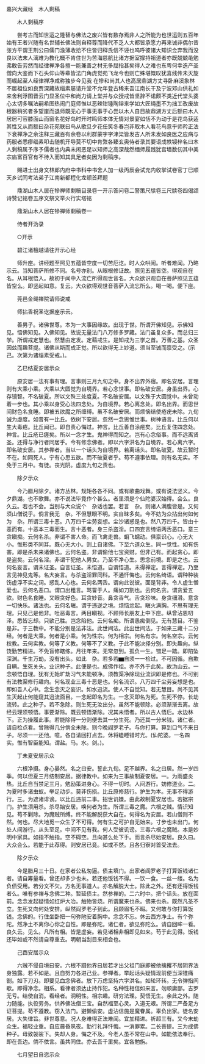 <!-- { "loadSidebar": true } -->
嘉兴大藏经　木人剩稿


　　木人剩稿序

　　尝考古而知世运之隆替与佛法之废兴皆有数存焉非人之所能为也世运则五百年始有王者兴随有名世辅长佛法则自释尊而降代不乏人大都皆承愿力再来诚非偶尔昔张方平谓王荆公曰儒门澹薄收拾不住皆归释氏信不诬也呜呼彼诸大知识佥弃我而没良以法末人漓难为教化概不肯住世为苦海慈航比诸方据室撑持祖道者亦既兢兢黾勉弗敢告劳然而经律禅净各擅一能兼善之材无多屈指甚矣得人之难也东粤何幸迭产圣僧向大鉴而下石头仰山等辈皆法门角虎觉苑飞龙今也则亡殊堪慨叹犹喜线传未灭旋而崛起至人经律禅净咸称独步今见我
在犙和尚其人也高居鼎湖方丈寻卧麻溪象林不居祖位如良贾深藏故缁素屡请升堂不允年登古稀来吾江南长干及宁波邓山供礼如来舍利浮图晋云门显圣位中和尚力请上堂并与众授戒皆坚辞不诺颇不类近代堂头婆心太切多嘱法嗣希图热闹门庭师惟以恶辣钳锤陶镕来学如大匠绳墨不为拙工改废故根器稍劣者多望崖而退师既无心于事无事于心尝以木人自目故鼎湖方丈后额曰木人居居可容膝面山而窗名花好鸟时开时鸣师本体无情对景宴如恬不为动于是花鸟获适其性又从而额曰杂花苑联曰鸟从歌旦夕花任笑冬春岂非取木人看花鸟意乎师矜正法下衰禅净之余注释三藏百有余卷以利群蒙字字津梁皆发古人所未发如良医之应病与药服者悉瘳缁素叩击随机开导莫不切中肯綮各臻玄奥侍者录其要语成帙锓梓名曰木人剩稿属予序予儒者也内典未闲恶足以知师之高深哉然缅师履践犹宫墙数仞其中美宗庙富百官有不待入而知其具足者矣因为剩稿序。

　　赐进士出身文林郎内府中书科中书舍人加一级丙辰会试充内收掌试卷官丁巳顺天乡试同考法弟子江南新都程化龙顿首拜题

　　鼎湖山木人居在犙禅师剩稿目录卷一开示答问卷二警策尺牍卷三尺牍卷四偈颂诗赞记铭卷五序文祭文举火行实塔铭

　　鼎湖山木人居在犙禅师剩稿卷一

　　侍者开沩录

　　○开示

　　碧江诸檀越请往开示心经

　　师升座。讲经题至照见五蕴皆空度一切苦厄讫。时人众哄闹。听者难闻。乃略示云。当知菩萨所修不同。名号亦别。从眼根修证故。照见五蕴皆空。得观自在名。从耳根悟入。故初于闻中入流亡所得观世音名。大众欲识观自在菩萨照见五蕴皆空么。即竖起如意。复云。大众欲得观世音菩萨入流忘所么。喝一喝。便下座。

　　莞邑金绳禅院请师说戒

　　师拈香祝圣讫据座示云。

　　善男子。诸佛世尊。本为一大事因缘故。出现于世。所谓开佛知见。示佛知见。悟佛知见。入佛知见。故说无量法门八万修多罗藏。法门虽复众多。而总归三学。所谓戒定慧也。然慧由定发。定藉戒生。是知戒为三学之首。万善之基。众圣因兹而趣菩提。诸佛从斯而成正觉。所以欲得无上妙道。须当至诚而禀受之。(示己。次第为诸缁素受戒。)。

　　乙巳结夏安居示众

　　原安居一法有事有理。言事则三月九旬之中。身不出界外宿。即名安居。言理则有大乘小乘。大乘以大圆觉为自境界。若心念世事。即名破安居。身虽出界。心存镜智。不名破夏。所以文殊三处度夏。不名破安居。以文殊于大圆觉中。未曾动着一步也。其小乘以身受心法四念处。为自境界。若心离念处。即名出界。而思世间财色名食睡。即被五欲魔之所缠缚。虽不名破安居。而烦恼结使疮疣未除。九旬诚为虚度。如昔有一比丘。依树下安居。忽然一念思惟世事。树神语言。比丘何以生大毒疮。比丘闻已。即自责心悔过。神言。比丘善自涂疮矣。比丘复住四念处。神言。比丘疮已瘥矣。所以一念才生。鬼神得而知之。岂有心念俗事。而不远离贤圣。还得与净行者同居乎。今有修念佛者。即以六字洪名为自境界。若心离六字。即名破安居。其参禅者。当以一个话头为自境界。若离话头。即名破夏。故云暂时不在。如同死人。宁有心思五欲。而不破夏者乎。苟不遵事依理。则有名无实。不免于三月中。有徒。丧光阴。虚度九旬之责也。

　　除夕示众

　　今乃腊月除夕。诸方丛林。规矩各各不同。或有歌曲戏舞。或有说法竖义。今夕鼎湖。也不歌舞。亦不说法毕竟作个甚么。者里须是个仙陀婆汉始得。会么。良久云。若也不会。当别与大众说个　杂话也罢。若言　杂。则诸人满腹皆是。又何须山僧说乎。倘言我无　杂。不但慧眼不明。实自昧多矣。今不妨为众拈出何如何为　杂。所谓三毒十恶。八万四千尘劳妄想。尘沙诸惑是也。然八万四千。皆由十恶而有。十恶本三毒而生。言十恶者。身三杀盗淫。口四妄言绮语两舌恶口。意三贪瞋痴。云何名杀。非谓不害人命。而飞禽走兽。蜎飞蠕动。俱禀识心。心无大小。惟形类不同耳。既心无大小。则上自诸佛。下至六道众生。同一觉性。如有伤害。即是杀未来诸佛也。云何名盗。非谓偷他七宝资财。但非己有。而起贪心。即是盗矣。云何名淫。非谓干犯他人男女。乃至不净心生。思念前境。即是之也。云何名妄言。谓未证圣。自言证圣。未悟道。自谓悟道。未得禅定。言得禅定。乃至言见神见鬼等。名大妄言。与杀盗淫罪同科。不通忏悔也。云何名绮语。谓种种装饬虚浮不实之词。惑乱人心也。云何名两舌。谓向此说彼。面是背非。令人虚生憎爱也。云何名恶口。谓口出粗言。骂詈于人。痛如刀割也。云何名贪。谓贪爱五欲。财色名食睡。又眼贪好色。耳贪妙音。鼻贪香气。舌贪珍味。身贪细滑。意贪一切快乐。诸法也。云何名瞋。谓于违逆之境。烦恼忿起。瞋火满胸。不思有理无理。只见己是他非。吐恶毒言。两目瞋视。不顾师长朋友上中下座。纵曾沾恩叨泽。悉皆忘却。只欲己胜。岂念陷他。云何名痴。所谓愚痴倒见。无有慧目。不鉴是非。于三教中。不能分别是法非法。此世间法。此出世间法。于如来三藏十二分经。何者是大乘。何者是小乘。何为性宗。何为相宗。何名有宗。何名空宗。云何权教。云何实教。何等了义教。何等不了义教。于此不能决择分别。即失趣向。纵饶勤苦精进。不免盲修瞎练。月往年来。无常忽到。孤负一生。错足一踏。即陷坠深渊。千生万劫。没有出头。如此　杂。若多若▆自须一一检过。不可因循。自欺自瞒。生死关头。业识种子。此便是也。成佛作祖。亦不外于此矣。故沩山云。一念顿悟自理。犹有无始旷劫习气未能顿净。须教渠净除现业流识即是修也。不可别有法教渠修行趣向。何名现业三毒十恶是也。何名流识。八万四千尘劳妄想是也。即如吾人心中。念生念灭之妄识。如水迅流。使人不自觉知。若无慧目。尚不见其生灭起止何能窥其迅流面目。一念起即名为生。一念灭即名为死。生死不停。长劫流转。此之种子。若不急除。则生死无汝出分。虽然不能顿除。必须渐渐去离。故经云理须顿悟。事要渐除。既云顿悟渐除。况其未悟者。所以古人悟后。水边林下。正为操履此事。若能除得一分则便去其一分生死。乃还其一分米钱。诸仁者。请自检点看。曾除得几分倘全未除。则今晚阎罗老子。与你打算。算到口气不来日子。尽须一一还他。噫。各自请回打点去。休将瞌睡错时光。(仙陀婆。一名四实。惟有智臣能知。谓盐。马。水。剑。)。

　　丁未夏安居示众

　　六根净摄。身心晏然。名之曰安。誓此九旬。足不越界。名之曰居。然一岁四季。何以但夏三月结制安居。据律教中。如来为三事故制夏安居。一。为雨盛炎热。比丘自当禁足三月。勉励策进身心。不得一切时。人间游行。妨修道业。二。为夏时多诸虫蚁。举足动步。莫非伤损。比丘原修慈行。护生为本。无事不得游行。三。为遮诸诽谤。以比丘违前二事。招世讥嫌。由此故制夏安居也。若据宗门。护生须用杀。杀尽始安居。唤何者为生。所谓三毒之魔。六根之贼。情识知见。苟不剿除。为魔贼所缚。终不能解脱获大自在。何得名为安居。若山僧则不然。何也。尽大地觅一众生了不可得。何有生之可护自无始来。寸步也未出门。何处人间游行。从头至足。中间不见有我。何人受彼讥谤。三毒六根之魔贼。本是妙明中家具。如指不触指。空不碍空。且向甚么处下手。而言杀尽始安居。良久曰。大众会么。若能于此荐得。则安居已竟。如或不然。且各归寮对首受法去。

　　除夕示众

　　今是腊月三十日。在家者公私匆逼。债主填门。出家者阎罗老子打算饭钱诸仁者。请自筹量看。曾还却多少也未。若还他饭钱不得。一饮一食。一丝一缕。名为负债受用。若分文不欠。方名无事道人。亦名解脱大士。除此之外。还有还得饭钱者么。唯有参禅与念佛二种。暂延债主。然参禅的。二六时中。把个话头。放在面前。念念发起疑情如红炉大冶。触物皆烧。所谓魔来也杀。佛来也杀。既然凡圣不立。生死又向何处安排。纵然阎罗老子到此。且顾眉毛不暇。又何敢与你打算饭钱。念佛的。行住坐卧把一句弥阤安着胸中。念念不忘。休云西方净土。有个弥陀。然净土不离你心你之自性。即是弥陀。诸仁者。欲见弥陀么。请自回眸一看。良久云。见么。凡所有相。皆是虚妄。若见诸相非相即见如来。苟于此见得。饭钱还毕如或不然请自尊重去。明朝当刮目来相会也。

　　己酉安居示众

　　六贼不侵自境曰安。六根不蹑他界曰居若才出父祖门庭即被他擒攫不居阴界法身独露。若不如是。且自努力各进己业。参禅者。举起话头疑情现前便当深锥痛劄。如下刀刃。即要见血念佛者。放下万虑坚持六字洪名。如轮环转。无令弹指间歇。即得净念。相系。看律者须达止持作犯。名种性相信如来言。勿顺庸鄙。吉罗无亏。结使自消。看经者。洞明性。相宗趣。研穷法理。契悟无生。余此之外。随力随能。执役劳务。供养佛法僧三宝。自然福至心灵。入道无艰。所谓二严备足方证菩提。苟不遵教。窃入法门。避懒偷安。虚沾信施是魔眷属。辜负出家。徒名安居。大失律旨。非世尊意。况人身难得正法难闻。宜加精进。祈超三有。又今末劫众生。福轻业重。自应晨昏夙夜。勤行礼拜忏悔。一消罪累。二长菩提。三为成佛种子。毋致袈裟下。失却人身。悔之不及。今老人虽不常在山中。如能依法奉行。即在吾边。倘不依言。虽共同住。亦去吾千里矣。宜各勉旃。

　　七月望日自恣示众

